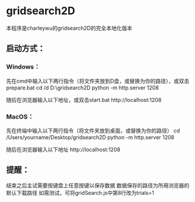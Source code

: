 # gridsearch2D
本程序是charleywu的gridsearch2D的完全本地化版本
## 启动方式：

### Windows：
先在cmd中输入以下两行指令（将文件夹放到D盘，或替换为你的路径），或双击prepare.bat
cd /d D:\gridsearch2D
python -m http.server 1208

随后在浏览器输入以下地址，或双击start.bat
http://localhost:1208

### MacOS：
先在终端中输入以下两行指令（将文件夹放到桌面，或替换为你的路径）
cd /Users/yourname/Desktop/gridsearch2D
python -m http.server 1208

随后在浏览器输入以下地址
http://localhost:1208

## 提醒：
结束之后主试需要按键盘上任意按键以保存数据
数据保存的路径为所用浏览器的默认下载路径
如需测试，可将gridSearch.js中第8行改为trials=1
